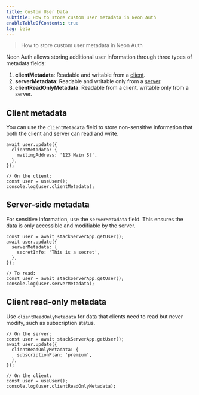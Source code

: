 ```yaml
---
title: Custom User Data
subtitle: How to store custom user metadata in Neon Auth
enableTableOfContents: true
tag: beta
---
```


> How to store custom user metadata in Neon Auth

Neon Auth allows storing additional user information through three types of metadata fields:

1. **clientMetadata**: Readable and writable from a [client](/docs/neon-auth/concepts/stack-app#client-vs-server).
2. **serverMetadata**: Readable and writable only from a [server](/docs/neon-auth/concepts/stack-app#client-vs-server).
3. **clientReadOnlyMetadata**: Readable from a client, writable only from a server.

## Client metadata

You can use the `clientMetadata` field to store non-sensitive information that both the client and server can read and write.

```tsx shouldWrap
await user.update({
  clientMetadata: {
    mailingAddress: '123 Main St',
  },
});

// On the client:
const user = useUser();
console.log(user.clientMetadata);
```

## Server-side metadata

For sensitive information, use the `serverMetadata` field. This ensures the data is only accessible and modifiable by the server.

```tsx shouldWrap
const user = await stackServerApp.getUser();
await user.update({
  serverMetadata: {
    secretInfo: 'This is a secret',
  },
});

// To read:
const user = await stackServerApp.getUser();
console.log(user.serverMetadata);
```

## Client read-only metadata

Use `clientReadOnlyMetadata` for data that clients need to read but never modify, such as subscription status.

```tsx shouldWrap
// On the server:
const user = await stackServerApp.getUser();
await user.update({
  clientReadOnlyMetadata: {
    subscriptionPlan: 'premium',
  },
});

// On the client:
const user = useUser();
console.log(user.clientReadOnlyMetadata);
```
